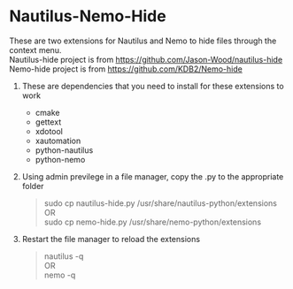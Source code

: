 # Nautilus-Nemo-Hide

These are two extensions for Nautilus and Nemo to hide files through the context menu.  
Nautilus-hide project is from https://github.com/Jason-Wood/nautilus-hide  
Nemo-hide project is from https://github.com/KDB2/Nemo-hide  

1. These are dependencies that you need to install for these extensions to work
    * cmake
    * gettext
    * xdotool
    * xautomation
    * python-nautilus
    * python-nemo
    
2. Using admin previlege in a file manager, copy the .py to the appropriate folder
    > sudo cp nautilus-hide.py /usr/share/nautilus-python/extensions  
    > OR  
    > sudo cp nemo-hide.py /usr/share/nemo-python/extensions
    
3. Restart the file manager to reload the extensions
    > nautilus -q  
    > OR  
    > nemo -q
